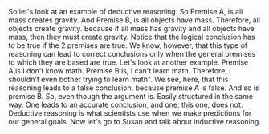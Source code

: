 So let's look at an example of deductive reasoning. So Premise A, is all mass
creates gravity. And Premise B, is all objects have mass. Therefore, all
objects create gravity. Because if all mass has gravity and all objects have
mass, then they must create gravity. Notice that the logical conclusion has to
be true if the 2 premises are true. We know, however, that this type of
reasoning can lead to correct conclusions only when the general premises to
which they are based are true. Let's look at another example. Premise A,is I
don't know math. Premise B is, I can't learn math. Therefore, I shouldn't even
bother trying to learn math". We see, here, that this reasoning leads to a
false conclusion, because premise A is false. And so is premise B. So, even
though the argument is. Easily structured in the same way. One leads to an
accurate conclusion, and one, this one, does not. Deductive reasoning is what
scientists use when we make predictions for our general goals. Now let's go to
Susan and talk about inductive reasoning.
